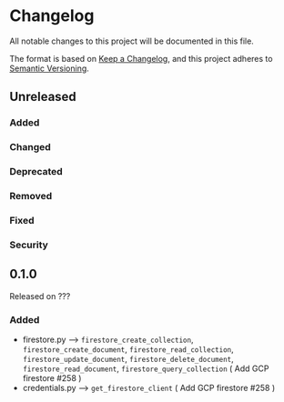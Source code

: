 # Changelog

All notable changes to this project will be documented in this file.

The format is based on [Keep a Changelog](https://keepachangelog.com/en/1.0.0/),
and this project adheres to [Semantic Versioning](https://semver.org/spec/v2.0.0.html).

## Unreleased

### Added

### Changed

### Deprecated

### Removed

### Fixed

### Security

## 0.1.0

Released on ???

### Added

- firestore.py --> `firestore_create_collection`, `firestore_create_document`, `firestore_read_collection`, `firestore_update_document`, `firestore_delete_document`, `firestore_read_document`, `firestore_query_collection` ( Add GCP firestore #258 )
- credentials.py --> `get_firestore_client` ( Add GCP firestore #258 )